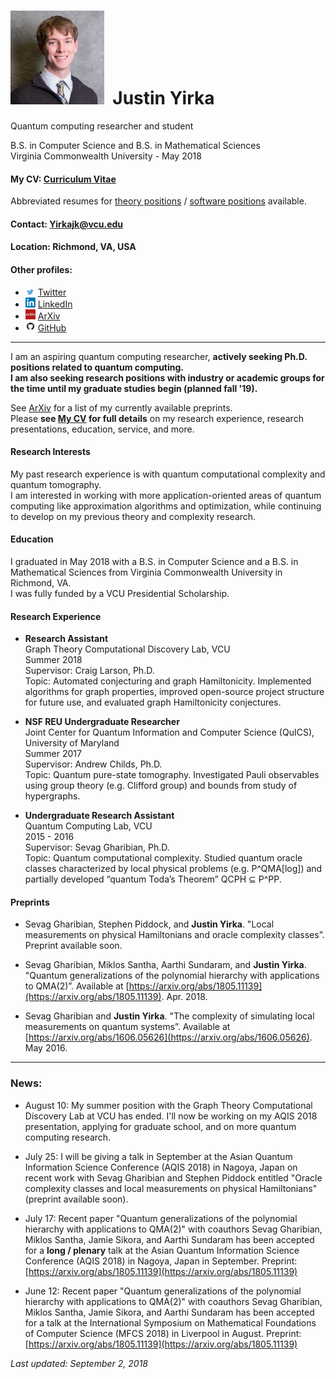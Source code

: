 # <img src="./Headshot1.jpg" style="height: 150px;" />&nbsp; Justin Yirka  

Quantum computing researcher and student  

B.S. in Computer Science and B.S. in Mathematical Sciences  
Virginia Commonwealth University - May 2018

#### My CV: [Curriculum Vitae](./CV_JYirka.pdf)  
Abbreviated resumes for [theory positions](./quantTheoryResume_JYirka.pdf) / [software positions](./quantSoftwareResume_JYirka.pdf) available.

#### Contact: [Yirkajk@vcu.edu](mailto:Yirkajk@vcu.edu)

#### Location: Richmond, VA, USA  
#### Other profiles:
  - <img src="./logos/twitter.jpg" width="16"> [Twitter](https://twitter.com/JustinYirka)
  - <img src="./logos/linkedin.png" width="16"> [LinkedIn](https://www.linkedin.com/in/yirkajk/)
  - <img src="./logos/arxiv.jpg" width="16"> [ArXiv](https://arxiv.org/a/yirka_j_1.html)
  - <img src="./logos/github.png" width="16"> [GitHub](https://github.com/yirkajk)

***

I am an aspiring quantum computing researcher, **actively seeking Ph.D. positions related to quantum computing.  
I am also seeking research positions with industry or academic groups for the time until my graduate studies begin (planned fall '19).**

See [ArXiv](https://arxiv.org/a/yirka_j_1.html) for a list of my currently available preprints.  
Please **see [My CV](./CV_JYirka.pdf) for full details** on my research experience, research presentations, education, service, and more.

#### Research Interests
My past research experience is with quantum computational complexity and quantum tomography.  
I am interested in working with more application-oriented areas of quantum computing like approximation algorithms and optimization, while continuing to develop on my previous theory and complexity research.

#### Education
I graduated in May 2018 with a B.S. in Computer Science and a B.S. in Mathematical Sciences from Virginia Commonwealth University in Richmond, VA.  
I was fully funded by a VCU Presidential Scholarship.

#### Research Experience
  - **Research Assistant**  
  Graph Theory Computational Discovery Lab, VCU  
  Summer 2018  
  Supervisor: Craig Larson, Ph.D.  
  Topic: Automated conjecturing and graph Hamiltonicity. Implemented algorithms for graph properties, improved open-source project structure for future use, and evaluated graph Hamiltonicity conjectures.

  - **NSF REU Undergraduate Researcher**  
  Joint Center for Quantum Information and Computer Science (QuICS), University of Maryland  
  Summer 2017  
  Supervisor: Andrew Childs, Ph.D.  
  Topic: Quantum pure-state tomography. Investigated Pauli observables using group theory (e.g. Clifford group) and bounds from study of hypergraphs.

  - **Undergraduate Research Assistant**  
  Quantum Computing Lab, VCU  
  2015 - 2016  
  Supervisor: Sevag Gharibian, Ph.D.  
  Topic: Quantum computational complexity. Studied quantum oracle classes characterized by local physical problems (e.g. P^QMA[log]) and partially developed “quantum Toda’s Theorem” QCPH ⊆ P^PP.

#### Preprints
  - Sevag Gharibian, Stephen Piddock, and **Justin Yirka**. "Local measurements on physical Hamiltonians and oracle complexity classes”. Preprint available soon.

  - Sevag Gharibian, Miklos Santha, Aarthi Sundaram, and **Justin Yirka**. "Quantum generalizations of the polynomial hierarchy with applications to QMA(2)”. Available at [https://arxiv.org/abs/1805.11139](https://arxiv.org/abs/1805.11139). Apr. 2018.

  - Sevag Gharibian and **Justin Yirka**. "The complexity of simulating local measurements on quantum systems”. Available at [https://arxiv.org/abs/1606.05626](https://arxiv.org/abs/1606.05626). May 2016.

***

### News:
  * August 10: My summer position with the Graph Theory Computational Discovery Lab at VCU has ended. I'll now be working on my AQIS 2018 presentation, applying for graduate school, and on more quantum computing research.  

  * July 25: I will be giving a talk in September at the Asian Quantum Information Science Conference (AQIS 2018) in Nagoya, Japan on recent work with Sevag Gharibian and Stephen Piddock entitled "Oracle complexity classes and local measurements on physical Hamiltonians" (preprint available soon).

  * July 17: Recent paper "Quantum generalizations of the polynomial hierarchy with applications to QMA(2)" with coauthors Sevag Gharibian, Miklos Santha, Jamie Sikora, and Aarthi Sundaram has been accepted for a **long / plenary** talk at the Asian Quantum Information Science Conference (AQIS 2018) in Nagoya, Japan in September. Preprint: [https://arxiv.org/abs/1805.11139](https://arxiv.org/abs/1805.11139)

  * June 12: Recent paper "Quantum generalizations of the polynomial hierarchy with applications to QMA(2)" with coauthors Sevag Gharibian, Miklos Santha, Jamie Sikora, and Aarthi Sundaram has been accepted for a talk at the International Symposium on Mathematical Foundations of Computer Science (MFCS 2018) in Liverpool in August. Preprint: [https://arxiv.org/abs/1805.11139](https://arxiv.org/abs/1805.11139)

*Last updated: September 2, 2018*
